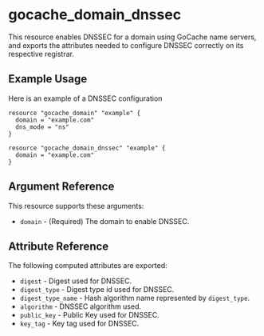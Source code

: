 # gocache_domain_dnssec

This resource enables DNSSEC for a domain using GoCache name servers, and exports the attributes needed to configure DNSSEC correctly on its respective registrar.

## Example Usage

Here is an example of a DNSSEC configuration

```hcl
resource "gocache_domain" "example" {
  domain = "example.com"
  dns_mode = "ns"
}

resource "gocache_domain_dnssec" "example" {
  domain = "example.com"
}
```

## Argument Reference

This resource supports these arguments:

* `domain` - (Required) The domain to enable DNSSEC.

## Attribute Reference

The following computed attributes are exported:

* `digest` - Digest used for DNSSEC.
* `digest_type` - Digest type id used for DNSSEC.
* `digest_type_name` - Hash algorithm name represented by `digest_type`.
* `algorithm` - DNSSEC algorithm used. 
* `public_key` - Public Key used for DNSSEC.
* `key_tag` - Key tag used for DNSSEC.